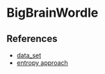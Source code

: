 # BigBrainWordle

## References

- [data_set](https://github.com/steve-kasica/wordle-words)
- [entropy approach](https://www.youtube.com/watch?v=v68zYyaEmEA)
